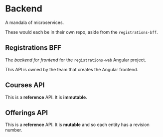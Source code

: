 # Backend

A mandala of microservices.

These would each be in their own repo, aside from the `registrations-bff`.

## Registrations BFF

The _backend for frontend_ for the `registrations-web` Angular project.

This API is owned by the team that creates the Angular frontend.

## Courses API

This is a **reference** API. It is **immutable**.

## Offerings API

This is a **reference** API. It is **mutable** and so each entity has a revision number.
